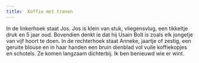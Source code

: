 ```yaml
---
title:  Koffie met tranen
---
```

In de linkerhoek staat Jos. Jos is klein van stuk, vliegensvlug, een tikkeltje druk en 5 jaar oud. Bovendien denkt ie dat hij Usain Bolt is zoals elk jongetje van vijf hoort te doen. In de rechterhoek staat Anneke, jaartje of zestig, een geruite blouse en in haar handen een bruin dienblad vol vuile koffiekopjes en schotels. Ze komen langzaam dichterbij. Ik ben benieuwd wie er wint.
